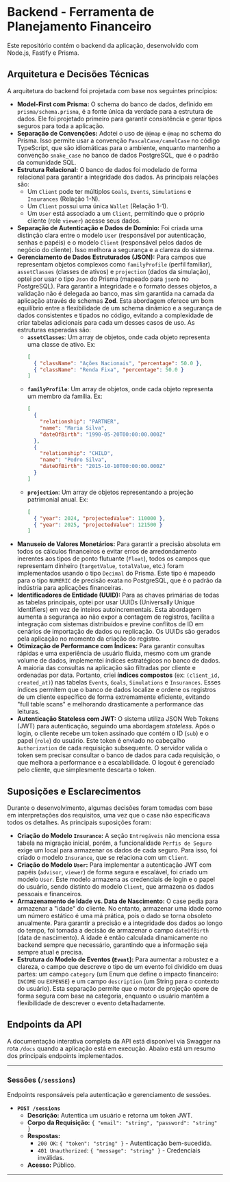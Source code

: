 # Backend - Ferramenta de Planejamento Financeiro

Este repositório contém o backend da aplicação, desenvolvido com Node.js, Fastify e Prisma.

## Arquitetura e Decisões Técnicas

A arquitetura do backend foi projetada com base nos seguintes princípios:

- **Model-First com Prisma:** O schema do banco de dados, definido em `prisma/schema.prisma`, é a fonte única da verdade para a estrutura de dados. Ele foi projetado primeiro para garantir consistência e gerar tipos seguros para toda a aplicação.
- **Separação de Convenções:** Adotei o uso de `@@map` e `@map` no schema do Prisma. Isso permite usar a convenção `PascalCase/camelCase` no código TypeScript, que são idiomáticas para o ambiente, enquanto mantenho a convenção `snake_case` no banco de dados PostgreSQL, que é o padrão da comunidade SQL.
- **Estrutura Relacional:** O banco de dados foi modelado de forma relacional para garantir a integridade dos dados. As principais relações são:
  - Um `Client` pode ter múltiplos `Goals`, `Events`, `Simulations` e `Insurances` (Relação 1-N).
  - Um `Client` possui uma única `Wallet` (Relação 1-1).
  - Um `User` está associado a um `Client`, permitindo que o próprio cliente (role `viewer`) acesse seus dados.
- **Separação de Autenticação e Dados de Domínio:** Foi criada uma distinção clara entre o modelo `User` (responsável por autenticação, senhas e papéis) e o modelo `Client` (responsável pelos dados de negócio do cliente). Isso melhora a segurança e a clareza do sistema.
- **Gerenciamento de Dados Estruturados (JSON):** Para campos que representam objetos complexos como `familyProfile` (perfil familiar), `assetClasses` (classes de ativos) e `projection` (dados da simulação), optei por usar o tipo `Json` do Prisma (mapeado para `jsonb` no PostgreSQL). Para garantir a integridade e o formato desses objetos, a validação não é delegada ao banco, mas sim garantida na camada da aplicação através de schemas **Zod**. Esta abordagem oferece um bom equilíbrio entre a flexibilidade de um schema dinâmico e a segurança de dados consistentes e tipados no código, evitando a complexidade de criar tabelas adicionais para cada um desses casos de uso. As estruturas esperadas são:
  - **`assetClasses`**: Um array de objetos, onde cada objeto representa uma classe de ativo. Ex:
    ```json
    [
      { "className": "Ações Nacionais", "percentage": 50.0 },
      { "className": "Renda Fixa", "percentage": 50.0 }
    ]
    ```
  - **`familyProfile`**: Um array de objetos, onde cada objeto representa um membro da família. Ex:
    ```json
    [
      {
        "relationship": "PARTNER",
        "name": "Maria Silva",
        "dateOfBirth": "1990-05-20T00:00:00.000Z"
      },
      {
        "relationship": "CHILD",
        "name": "Pedro Silva",
        "dateOfBirth": "2015-10-10T00:00:00.000Z"
      }
    ]
    ```
  - **`projection`**: Um array de objetos representando a projeção patrimonial anual. Ex:
    ```json
    [
      { "year": 2024, "projectedValue": 110000 },
      { "year": 2025, "projectedValue": 121500 }
    ]
    ```
- **Manuseio de Valores Monetários:** Para garantir a precisão absoluta em todos os cálculos financeiros e evitar erros de arredondamento inerentes aos tipos de ponto flutuante (`Float`), todos os campos que representam dinheiro (`targetValue`, `totalValue`, etc.) foram implementados usando o tipo `Decimal` do Prisma. Este tipo é mapeado para o tipo `NUMERIC` de precisão exata no PostgreSQL, que é o padrão da indústria para aplicações financeiras.
- **Identificadores de Entidade (UUID):** Para as chaves primárias de todas as tabelas principais, optei por usar UUIDs (Universally Unique Identifiers) em vez de inteiros autoincrementais. Esta abordagem aumenta a segurança ao não expor a contagem de registros, facilita a integração com sistemas distribuídos e previne conflitos de ID em cenários de importação de dados ou replicação. Os UUIDs são gerados pela aplicação no momento da criação do registro.
- **Otimização de Performance com Índices:** Para garantir consultas rápidas e uma experiência de usuário fluida, mesmo com um grande volume de dados, implementei índices estratégicos no banco de dados. A maioria das consultas na aplicação são filtradas por cliente e ordenadas por data. Portanto, criei **índices compostos** (ex: `(client_id, created_at)`) nas tabelas `Events`, `Goals`, `Simulations` e `Insurances`. Esses índices permitem que o banco de dados localize e ordene os registros de um cliente específico de forma extremamente eficiente, evitando "full table scans" e melhorando drasticamente a performance das leituras.
- **Autenticação Stateless com JWT:** O sistema utiliza JSON Web Tokens (JWT) para autenticação, seguindo uma abordagem _stateless_. Após o login, o cliente recebe um token assinado que contém o ID (`sub`) e o papel (`role`) do usuário. Este token é enviado no cabeçalho `Authorization` de cada requisição subsequente. O servidor valida o token sem precisar consultar o banco de dados para cada requisição, o que melhora a performance e a escalabilidade. O logout é gerenciado pelo cliente, que simplesmente descarta o token.

## Suposições e Esclarecimentos

Durante o desenvolvimento, algumas decisões foram tomadas com base em interpretações dos requisitos, uma vez que o case não especificava todos os detalhes. As principais suposições foram:

- **Criação do Modelo `Insurance`:** A seção `Entregáveis` não menciona essa tabela na migração inicial, porém, a funcionalidade `Perfis de Seguro` exige um local para armazenar os dados de cada seguro. Para isso, foi criado o modelo `Insurance`, que se relaciona com um `Client`.
- **Criação do Modelo `User`:** Para implementar a autenticação JWT com papéis (`advisor`, `viewer`) de forma segura e escalável, foi criado um modelo `User`. Este modelo armazena as credenciais de login e o papel do usuário, sendo distinto do modelo `Client`, que armazena os dados pessoais e financeiros.
- **Armazenamento de Idade vs. Data de Nascimento:** O case pedia para armazenar a "idade" do cliente. No entanto, armazenar uma idade como um número estático é uma má prática, pois o dado se torna obsoleto anualmente. Para garantir a precisão e a integridade dos dados ao longo do tempo, foi tomada a decisão de armazenar o campo `dateOfBirth` (data de nascimento). A idade é então calculada dinamicamente no backend sempre que necessário, garantindo que a informação seja sempre atual e precisa.
- **Estrutura do Modelo de Eventos (`Event`):** Para aumentar a robustez e a clareza, o campo que descreve o tipo de um evento foi dividido em duas partes: um campo `category` (um Enum que define o impacto financeiro: `INCOME` ou `EXPENSE`) e um campo `description` (um String para o contexto do usuário). Esta separação permite que o motor de projeção opere de forma segura com base na categoria, enquanto o usuário mantém a flexibilidade de descrever o evento detalhadamente.

## Endpoints da API

A documentação interativa completa da API está disponível via Swagger na rota `/docs` quando a aplicação está em execução. Abaixo está um resumo dos principais endpoints implementados.

---

### Sessões (`/sessions`)

Endpoints responsáveis pela autenticação e gerenciamento de sessões.

- **`POST /sessions`**
  - **Descrição:** Autentica um usuário e retorna um token JWT.
  - **Corpo da Requisição:** `{ "email": "string", "password": "string" }`
  - **Respostas:**
    - `200 OK`: `{ "token": "string" }` - Autenticação bem-sucedida.
    - `401 Unauthorized`: `{ "message": "string" }` - Credenciais inválidas.
  - **Acesso:** Público.

---
